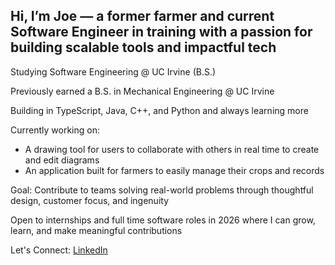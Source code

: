 ## Hi, I’m Joe — a former farmer and current Software Engineer in training with a passion for building scalable tools and impactful tech

Studying Software Engineering @ UC Irvine (B.S.)

Previously earned a B.S. in Mechanical Engineering @ UC Irvine

Building in TypeScript, Java, C++, and Python and always learning more

Currently working on:
- A drawing tool for users to collaborate with others in real time to create and edit diagrams
- An application built for farmers to easily manage their crops and records

Goal: Contribute to teams solving real-world problems through thoughtful design, customer focus, and ingenuity

Open to internships and full time software roles in 2026 where I can grow, learn, and make meaningful contributions

Let's Connect: [LinkedIn](https://www.linkedin.com/in/joerogers212/)
